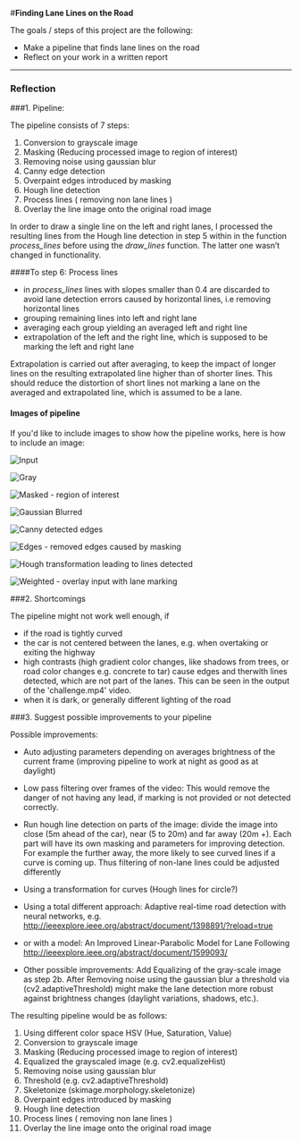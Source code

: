 
#**Finding Lane Lines on the Road**

The goals / steps of this project are the following:
* Make a pipeline that finds lane lines on the road
* Reflect on your work in a written report


[//]: # (Image References)

[image1]: ./examples/grayscale.jpg "Grayscale"

---

### Reflection

###1. Pipeline:

The pipeline consists of 7 steps:

1. Conversion to grayscale image
2. Masking (Reducing processed image to region of interest)
3. Removing noise using gaussian blur
4. Canny edge detection
5. Overpaint edges introduced by masking
6. Hough line detection
7. Process lines ( removing non lane lines )
8. Overlay the line image onto the original road image

In order to draw a single line on the left and right lanes, I processed the resulting lines from the Hough line detection in step 5 within in the function *process_lines* before using the *draw_lines* function. The latter one wasn’t changed in functionality.

####To step 6: Process lines
* in *process_lines* lines with slopes smaller than 0.4 are discarded to avoid lane detection errors caused by horizontal lines, i.e removing horizontal lines
* grouping remaining lines into left and right lane
* averaging each group yielding an averaged left and right line
* extrapolation of the left and the right line, which is supposed to be marking the left and right lane

Extrapolation is carried out after averaging, to keep the impact of longer lines on the resulting extrapolated line higher than of shorter lines.
This should reduce the distortion of short lines not marking a lane on the averaged and extrapolated line, which is assumed to be a lane.

#### Images of pipeline
If you'd like to include images to show how the pipeline works, here is how to include an image:

[//]: # (Image References)

[0_input]: ./test_images_output/pipeline/0_solidWhiteCurve.jpg "Input"
[1_gray]: ./test_images_output/pipeline/1_gray.jpg "Input"
[2_masked]: ./test_images_output/pipeline/2_masked.jpg "Input"
[3_blurred]: ./test_images_output/pipeline/3_blurred.jpg "Input"
[4_edges]: ./test_images_output/pipeline/4_edges.jpg "Input"
[5_edges_filtered]: ./test_images_output/pipeline/5_edges_filtered.jpg "Input"
[6_line_img]: ./test_images_output/pipeline/6_line_img.jpg "Input"
[7_output]:./test_images_output/pipeline/7_output.jpg "Input"

![Input][0_input]

![Gray][1_gray]

![Masked - region of interest][2_masked]

![Gaussian Blurred][3_blurred]

![Canny detected edges][4_edges]

![Edges - removed edges caused by masking][5_edges_filtered]

![Hough transformation leading to lines detected][6_line_img]

![Weighted - overlay input with lane marking][7_output]





###2. Shortcomings

The pipeline might not work well enough, if

* if the road is tightly curved
* the car is not centered between the lanes, e.g. when overtaking or exiting the highway
* high contrasts (high gradient color changes, like shadows from trees, or road color changes e.g. concrete to tar) cause edges and therwith lines detected, which are not part of the lanes. This can be seen in the output of the 'challenge.mp4' video.
* when it is dark, or generally different lighting of the road




###3. Suggest possible improvements to your pipeline

Possible improvements:

* Auto adjusting parameters depending on averages brightness of the current frame (improving pipeline to work at night as good as at daylight)
* Low pass filtering over frames of the video: This would remove the danger of not having any lead, if marking is not provided or not detected correctly.
* Run hough line detection on parts of the image: divide the image into close (5m ahead of the car), near (5 to 20m)  and far away (20m +). Each part will have its own masking and parameters for improving detection. For example the further away, the more likely to see curved lines if a curve is coming up. Thus filtering of non-lane lines could be adjusted differently
* Using a transformation for curves (Hough lines for circle?)
* Using a total different approach: Adaptive real-time road detection with neural networks, e.g. http://ieeexplore.ieee.org/abstract/document/1398891/?reload=true


* or with a model:
An Improved Linear-Parabolic Model for Lane Following
http://ieeexplore.ieee.org/abstract/document/1599093/


* Other possible improvements:
Add Equalizing of the gray-scale image as step 2b. After Removing noise using the gaussian blur a threshold via (cv2.adaptiveThreshold) might
make the lane detection more robust against brightness changes (daylight variations, shadows, etc.).

The resulting pipeline would be as follows:


1. Using different color space HSV (Hue, Saturation, Value)
2. Conversion to grayscale image
3. Masking (Reducing processed image to region of interest)
4. Equalized the grayscaled image (e.g. cv2.equalizeHist)
5. Removing noise using gaussian blur
6. Threshold (e.g. cv2.adaptiveThreshold)
7. Skeletonize (skimage.morphology.skeletonize)
8. Overpaint edges introduced by masking
9. Hough line detection
10. Process lines ( removing non lane lines )
11. Overlay the line image onto the original road image
